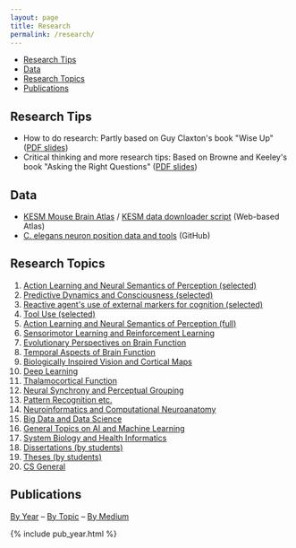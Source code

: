 ```yaml
---
layout: page
title: Research
permalink: /research/
---
```


<ul class="flattoc">
<li> <a href="#res">Research Tips</a> </li>
<li> <a href="#data">Data</a> </li>
<li> <a href="#topics">Research Topics</a> </li>
<li> <a href="#pub">Publications</a> </li>
</ul>

<a name="res"></a>
## Research Tips
* How to do research: Partly based on Guy Claxton's book "Wise Up" ([PDF slides](/pub/choe-wise-up.pdf))
* Critical thinking and more research tips: Based on Browne and Keeley's book "Asking the Right Questions" ([PDF slides](/pub/choe-crtical-thinking.pdf))

<a name="data"></a>
## Data
* [KESM Mouse Brain Atlas](http://kesm.org) / [KESM data downloader script](https://github.com/yschoe/kesm) (Web-based Atlas)
* [C. elegans neuron position data and tools](https://github.com/yschoe/celegans) (GitHub)

<a name="topics"></a>
## Research Topics

<ol class="toc">
<li> <a href="/pub_topic/#Action">Action Learning and Neural Semantics of Perception (selected)</a></li>
<li> <a href="/pub_topic/#Predictive">Predictive Dynamics and Consciousness (selected)</a></li>
<li> <a href="/pub_topic/#Reactive">Reactive agent's use of external markers for cognition (selected)</a></li>
<li> <a href="/pub_topic/#Tool">Tool Use (selected)</a></li>
<li> <a href="/pub_topic/#Action">Action Learning and Neural Semantics of Perception (full)</a></li>
<li> <a href="/pub_topic/#Sensorimotor">Sensorimotor Learning and Reinforcement Learning</a></li>
<li> <a href="/pub_topic/#Evolutionary">Evolutionary Perspectives on Brain Function</a></li>
<li> <a href="/pub_topic/#Temporal">Temporal Aspects of Brain Function</a></li>
<li> <a href="/pub_topic/#Biologically">Biologically Inspired Vision and Cortical Maps</a></li>
<li> <a href="/pub_topic/#Deep">Deep Learning</a></li>
<li> <a href="/pub_topic/#Thalamocortical">Thalamocortical Function</a></li>
<li> <a href="/pub_topic/#Neural">Neural Synchrony and Perceptual Grouping</a></li>
<li> <a href="/pub_topic/#Pattern">Pattern Recognition etc.</a></li>
<li> <a href="/pub_topic/#Neuroinformatics">Neuroinformatics and Computational Neuroanatomy</a></li>
<li> <a href="/pub_topic/#Big">Big Data and Data Science</a></li>
<li> <a href="/pub_topic/#General">General Topics on AI and Machine Learning</a></li>
<li> <a href="/pub_topic/#System">System Biology and Health Informatics</a></li>
<li> <a href="/pub_topic/#Dissertations">Dissertations (by students)</a></li>
<li> <a href="/pub_topic/#Theses">Theses (by students)</a></li>
<li> <a href="/pub_topic/#CS">CS General</a></li>
</ol>

<a name="pub"></a>
## Publications

<a href="/pub_year/">By Year</a> &ndash; <a href="/pub_topic/">By Topic</a> &ndash; <a href="/pub_medium/">By Medium</a> 

{% include pub_year.html %}
